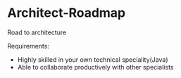 # Architect-Roadmap
Road to architecture

Requirements: 
- Highly skilled in your own technical speciality(Java)
- Able to collaborate productively with other specialists
